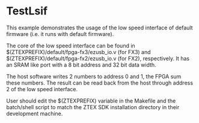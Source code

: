 # TestLsif

This example demonstrates the usage of the low speed interface of
default firmware (i.e. it runs with default firmware).

The core of the low speed interface can be found in
$(ZTEXPREFIX)/default/fpga-fx3/ezusb_io.v (for FX3) and
$(ZTEXPREFIX)/default/fpga-fx2/ezusb_io.v (for FX2), respectively.
It has an SRAM like port with a 8 bit address and 32 bit data width.

The host software writes 2 numbers to address 0 and 1, the FPGA sum these
numbers. The result can be read back from the host through address 2 of the
low speed interface.

User should edit the $(ZTEXPREFIX) variable in the Makefile and the batch/shell
script to match the ZTEX SDK installation directory in their development machine.
